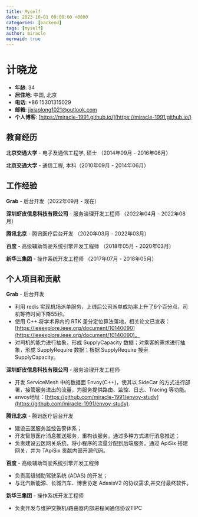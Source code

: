 ```yaml
---
title: Myself
date: 2023-10-01 00:00:00 +0800
categories: [backend]
tags: [myself]
author: miracle
mermaid: true
---
```


# 计晓龙

- **年龄**: 34
- **居住地**: 中国, 北京
- **电话**: +86 15301315029
- **邮箱**: [jixiaolong1021@outlook.com](mailto:jixiaolong1021@outlook.com)
- **个人博客**: [https://miracle-1991.github.io/](https://miracle-1991.github.io/)

## 教育经历

**北京交通大学** - 电子及通信工程学, 硕士 （2014年09月 - 2016年06月）

**北京交通大学** - 通信工程, 本科（2010年09月 - 2014年06月）

## 工作经验

**Grab** - 后台开发（2022年09月 - 现在）

**深圳虾皮信息科技有限公司** - 服务治理开发工程师 （2022年04月 - 2022年08月）

**腾讯北京** - 腾讯医疗后台开发 （2020年03月 - 2022年03月）

**百度** - 高级辅助驾驶系统引擎开发工程师 （2018年05月 - 2020年03月）

**新华三集团** - 操作系统开发工程师 （2017年07月 - 2018年05月）

## 个人项目和贡献

**Grab** - 后台开发
- 利用 redis 实现机场派单服务，上线后公司派单成功率上升了6个百分点，司机等待时间下降55秒。
- 使用 C++ 将学术界内的 RTK 差分定位算法落地，相关论文已发表：[https://ieeexplore.ieee.org/document/10140090](https://ieeexplore.ieee.org/document/10140090)。
- 对司机的能力进行抽象，形成 SupplyCapacity 数据；对乘客的需求进行抽象，形成 SupplyRequire 数据；根据 SupplyRequire 搜索 SupplyCapacity。

**深圳虾皮信息科技有限公司** - 服务治理开发工程师
- 开发 ServiceMesh 中的数据面 Envoy(C++)，使其以 SideCar 的方式进行部署，接管服务进出的流量，为服务提供路由、监控、日志、Tracing 等功能。
- envoy地址：[https://github.com/miracle-1991/envoy-study](https://github.com/miracle-1991/envoy-study).

**腾讯北京** - 腾讯医疗后台开发
- 建设云医服务监控告警体系；
- 开发智慧医疗消息推送服务，重构该服务，通过多种方式进行消息推送；
- 负责建设云医网关系统，将小程序的流量分配到后端服务。通过 ApiSix 搭建网关，并为 TApiSix 贡献内部开源代码。

**百度** - 高级辅助驾驶系统引擎开发工程师
- 负责高级辅助驾驶系统 (ADAS) 的开发；
- 与北汽新能源、长城汽车、博世协定 AdasisV2 的协议需求,并交付最终软件。

**新华三集团** - 操作系统开发工程师
- 负责开发与维护交换机/路由器内部进程间通信协议TIPC

